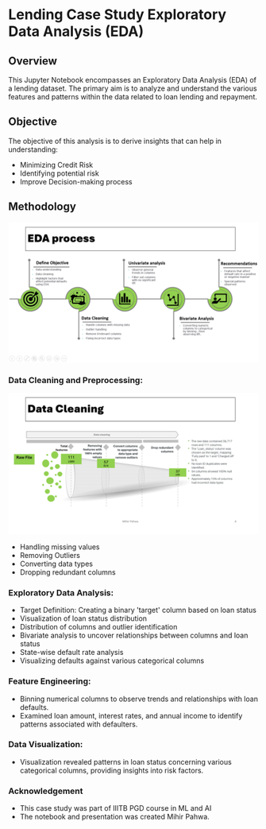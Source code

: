 # Lending Case Study Exploratory Data Analysis (EDA)

## Overview
This Jupyter Notebook encompasses an Exploratory Data Analysis (EDA) of a lending dataset. The primary aim is to analyze and understand the various features and patterns within the data related to loan lending and repayment.

## Objective
The objective of this analysis is to derive insights that can help in understanding:
- Minimizing Credit Risk
- Identifying potential risk 
- Improve Decision-making process

## Methodology
![EDA Process](presentation/EDA%20process%20image.png)
### Data Cleaning and Preprocessing:
![Data cleaning ](presentation/Data%20cleaning.png)

- Handling missing values
- Removing Outliers
- Converting data types
- Dropping redundant columns

### Exploratory Data Analysis:
- Target Definition: Creating a binary 'target' column based on loan status
- Visualization of loan status distribution
- Distribution of columns and outlier identification
- Bivariate analysis to uncover relationships between columns and loan status
- State-wise default rate analysis
- Visualizing defaults against various categorical columns

### Feature Engineering:
- Binning numerical columns to observe trends and relationships with loan defaults.
- Examined loan amount, interest rates, and annual income to identify patterns associated with defaulters.

### Data Visualization:
- Visualization revealed patterns in loan status concerning various categorical columns, providing insights into risk factors.

### Acknowledgement  
- This case study was part of IIITB PGD course in ML and AI
- The notebook and presentation was created Mihir Pahwa.  
